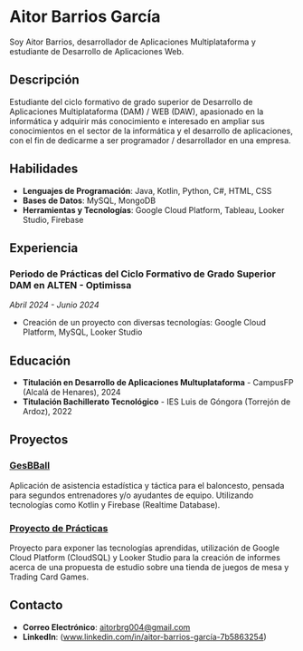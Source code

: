 # Aitor Barrios García

Soy Aitor Barrios, desarrollador de Aplicaciones Multiplataforma y estudiante de Desarrollo de Aplicaciones Web.

## Descripción

Estudiante del ciclo formativo de grado superior de Desarrollo de Aplicaciones Multiplataforma (DAM) / WEB (DAW), apasionado en la informática y adquirir más conocimiento e interesado en ampliar sus conocimientos en el sector de la informática y el desarrollo de aplicaciones, con el fin de dedicarme a ser programador / desarrollador en una empresa.

## Habilidades

- **Lenguajes de Programación**: Java, Kotlin, Python, C#, HTML, CSS
- **Bases de Datos**: MySQL, MongoDB
- **Herramientas y Tecnologías**: Google Cloud Platform, Tableau, Looker Studio, Firebase

## Experiencia

### Periodo de Prácticas del Ciclo Formativo de Grado Superior DAM en ALTEN - Optimissa
*Abril 2024 - Junio 2024*

- Creación de un proyecto con diversas tecnologías: Google Cloud Platform, MySQL, Looker Studio

## Educación

- **Titulación en Desarrollo de Aplicaciones Multuplataforma** - CampusFP (Alcalá de Henares), 2024
- **Titulación Bachillerato Tecnológico** - IES Luis de Góngora (Torrejón de Ardoz), 2022

## Proyectos

### [GesBBall](https://github.com/Aitor-BG/GesBBall)
Aplicación de asistencia estadística y táctica para el baloncesto, pensada para segundos entrenadores y/o ayudantes de equipo. Utilizando tecnologías como Kotlin y Firebase (Realtime Database).

### [Proyecto de Prácticas]()
Proyecto para exponer las tecnologías aprendidas, utilización de Google Cloud Platform (CloudSQL) y Looker Studio para la creación de informes acerca de una propuesta de estudio sobre una tienda de juegos de mesa y Trading Card Games.

## Contacto

- **Correo Electrónico**: aitorbrg004@gmail.com
- **LinkedIn**: (www.linkedin.com/in/aitor-barrios-garcía-7b5863254)
